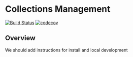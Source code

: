 # Collections Management

[![Build Status](https://travis-ci.org/DINA-Web/collections.svg?branch=master)](https://travis-ci.org/DINA-Web/collections)
[![codecov](https://codecov.io/gh/DINA-Web/collections/branch/master/graph/badge.svg)](https://codecov.io/gh/DINA-Web/collections)


## Overview

We should add instructions for install and local development

